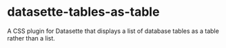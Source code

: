 # datasette-tables-as-table
A CSS plugin for Datasette that displays a list of database tables as a table rather than a list.
